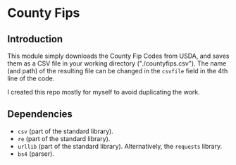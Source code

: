 # County Fips

## Introduction

This module simply downloads the County Fip Codes from USDA, and saves them as a CSV file in your working directory ("./countyfips.csv"). The name (and path) of the resulting file can be changed in the `csvfile` field in the 4th line of the code.

I created this repo mostly for myself to avoid duplicating the work.

## Dependencies
- `csv` (part of the standard library).
- `re` (part of the standard library).
- `urllib` (part of the standard library). Alternatively, the `requests` library.
- `bs4` (parser).

